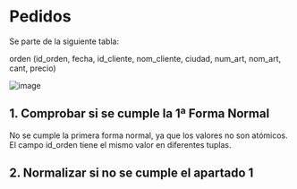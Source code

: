 # Pedidos

Se parte de la siguiente tabla:

orden (id_orden, fecha, id_cliente, nom_cliente, ciudad, num_art, nom_art, cant, precio)

![image](https://user-images.githubusercontent.com/115082160/204842497-c6450839-571b-401f-8579-eb46d7ac7235.png)

## 1. Comprobar si se cumple la 1ª Forma Normal

No se cumple la primera forma normal, ya que los valores no son atómicos. El campo id_orden tiene el mismo valor en diferentes tuplas. 

## 2. Normalizar si no se cumple el apartado 1

